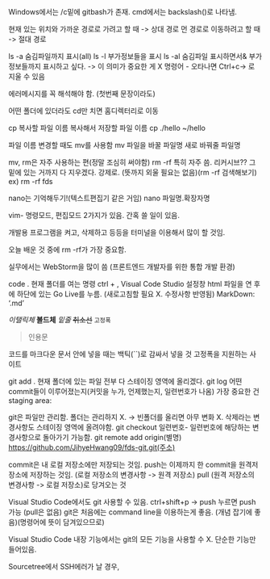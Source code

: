 
Windows에서는 /c밑에 gitbash가 존재.
cmd에서는 backslash(\)로 나타냄.

현재 있는 위치와 가까운 경로로 가려고 할 때 -> 상대 경로
먼 경로로 이동하려고 할 때 -> 절대 경로 

ls -a 숨김파일까지 표시(all)
ls -l 부가정보들을 표시
ls -al 숨김파일 표시하면서& 부가정보들까지 표시하고 싶다. 
-> 이 의미가 중요한 게 X
명령어 -
오타나면 Ctrl+c-> 로 지울 수 있음


에러메시지를 꼭 해석해야 함. (첫번째 문장이라도)


어떤 폴더에 있더라도 cd만 치면 홈디렉터리로 이동

cp 복사할 파일 이름     복사해서 저장할 파일 이름
cp ./hello ~/hello

파일 이름 변경할 때도 mv를 사용함
mv 파일을 바꿀 파일명 새로 바꿔줄 파일명

mv, rm은 자주 사용하는 편(정말 조심히 써야함)
rm -rf  특히 자주 씀. 리커시브?? 그 밑에 있는 거까지 다 지우겠다. 강제로.
(뜻까지 외울 필요는 없음)(rm -rf 검색해보기)
	ex) rm -rf fds

nano는 기억해두기!(텍스트편집기 같은 거임)
nano 파일명.확장자명


vim- 명령모드, 편집모드 2가지가 있음.
간혹 쓸 일이 있음. 

개발용 프로그램을 켜고, 삭제하고 등등을 터미널을 이용해서 많이 할 것임. 


오늘 배운 것 중에 rm -rf가 가장 중요함. 

실무에서는 WebStorm을 많이 씀 (프론트엔드 개발자를 위한 통합 개발 환경)




code . 현재 폴더를 여는 명령
ctrl + , Visual Code Studio 설정창
html 파일을 연 후에 하단에 있는 Go Live를 누름. (새로고침할 필요 X. 수정사항 반영됨)
MarkDown: ‘.md’ 

*이탤릭체*
**볼드체**
_밑줄_
~~취소선~~
`고정폭`
> 인용문


코드를 마크다운 문서 안에 넣을 때는 백틱(``)로 감싸서 넣을 것
고정폭을 지원하는 사이트 

git add . 현재 폴더에 있는 파일 전부 다 스테이징 영역에  올리겠다. 
git log 어떤 commit들이 이루어졌는지(커밋을 누가, 언제했는지, 일련번호가 나옴)
가장 중요한 건 staging area:

git은 파일만 관리함. 폴더는 관리하지 X.  -> 빈폴더를 올리면 아무 변화 X. 
삭제라는 변경사항도 스테이징 영역에 올려야함. 
git checkout  일련번호-  일련번호에 해당하는 변경사항으로 돌아가기 가능함. 
git remote add origin(별명) https://github.com/JihyeHwang09/fds-git.git(주소)

commit은 내 로컬 저장소에만 저장되는 것임.
push는 이제까지 한 commit을 원격저장소에 저장하는 것임. (로컬 저장소의 변경사항 -> 원격 저장소)
pull (원격 저장소의 변경사항 -> 로컬 저장소)로 당겨오는 것


Visual Studio Code에서도 git 사용할 수 있음.
ctrl+shift+p -> push 누르면 push 가능 (pull은 없음)
git은 처음에는 command line을 이용하는게 좋음. (개념 잡기에 좋음)(명령어에 뜻이 담겨있으므로)

Visual Studio Code 내장 기능에서는 git의 모든 기능을 사용할 수 X. 단순한 기능만 들어있음.


Sourcetree에서 
SSH에러가 날 경우, 
